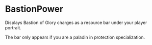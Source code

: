 BastionPower
============

Displays Bastion of Glory charges as a resource bar under your player portrait.

The bar only appears if you are a paladin in protection specialization.
